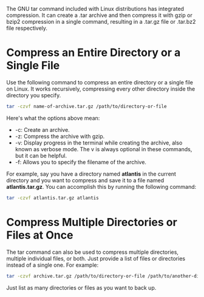 <!-- TITLE: Compress and Extract Files Using Linux tar Command -->

The GNU tar command included with Linux distributions has integrated compression. It can create a .tar archive and then compress it with gzip or bzip2 compression in a single command, resulting in a .tar.gz file or .tar.bz2 file respectively.
# Compress an Entire Directory or a Single File
Use the following command to compress an entire directory or a single file on Linux. It works recursively, compressing every other directory inside the directory you specify.


```bash
tar -czvf name-of-archive.tar.gz /path/to/directory-or-file
```


Here's what the options above mean:

* -c: Create an archive.
* -z: Compress the archive with gzip.
* -v: Display progress in the terminal while creating the archive, also known as verbose mode. The v is always optional in these commands, but it can be helpful.
* -f: Allows you to specify the filename of the archive.

For example, say you have a directory named **atlantis** in the current directory and you want to compress and save it to a file named **atlantis.tar.gz**. You can accomplish this by running the following command:


```bash
tar -czvf atlantis.tar.gz atlantis
```

# Compress Multiple Directories or Files at Once
The tar command can also be used to compress multiple directories, multiple individual files, or both. Just provide a list of files or directories instead of a single one. For example:

```bash
tar -czvf archive.tar.gz /path/to/directory-or-file /path/to/another-directory-or-file /path/to/yet-another-directory-or-file
```

Just list as many directories or files as you want to back up.